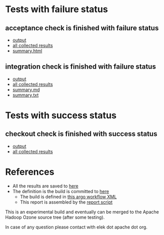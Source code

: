 # Tests with failure status

## acceptance check is finished with failure status

   * [output](https://raw.githubusercontent.com/elek/ozone-ci-03/master/pr/pr-hdds-2511-master-x46vf/acceptance/output.log)
   * [all collected results](https://github.com/elek/ozone-ci-03/tree/master/pr/pr-hdds-2511-master-x46vf/acceptance)
   * [summary.html](https://elek.github.io/ozone-ci-03/pr/pr-hdds-2511-master-x46vf/acceptance/summary.html)


## integration check is finished with failure status

   * [output](https://raw.githubusercontent.com/elek/ozone-ci-03/master/pr/pr-hdds-2511-master-x46vf/integration/output.log)
   * [all collected results](https://github.com/elek/ozone-ci-03/tree/master/pr/pr-hdds-2511-master-x46vf/integration)
   * [summary.md](https://github.com/elek/ozone-ci-03/tree/master/pr/pr-hdds-2511-master-x46vf/integration/summary.md)
   * [summary.txt](https://github.com/elek/ozone-ci-03/tree/master/pr/pr-hdds-2511-master-x46vf/integration/summary.txt)



# Tests with success status

## checkout check is finished with success status

   * [output](https://raw.githubusercontent.com/elek/ozone-ci-03/master/pr/pr-hdds-2511-master-x46vf/checkout/output.log)
   * [all collected results](https://github.com/elek/ozone-ci-03/tree/master/pr/pr-hdds-2511-master-x46vf/checkout)




# References

 * All the results are saved to [here](https://github.com/elek/ozone-ci-03/tree/master/pr/pr-hdds-2511-master-x46vf/)
 * The definition is the build is committed to [here](https://github.com/elek/argo-ozone)
    * The build is defined in [this argo workflow XML](https://github.com/elek/argo-ozone/blob/master/ozone-build.yaml)
    * This report is assembled by the [report script](https://github.com/elek/argo-ozone/blob/master/scripts/report.sh)

This is an experimental build and eventually can be merged to the Apache Hadoop Ozone source tree (after some testing).

In case of any question please contact with elek dot apache dot org.
